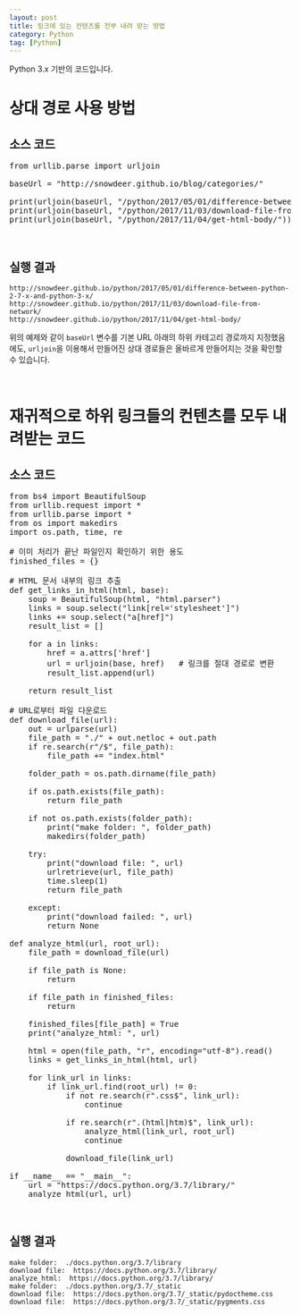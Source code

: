 ```yaml
---
layout: post
title: 링크에 있는 컨텐츠를 전부 내려 받는 방법
category: Python
tag: [Python]
---
```


Python 3.x 기반의 코드입니다.

# 상대 경로 사용 방법

## 소스 코드
<pre class="prettyprint">
from urllib.parse import urljoin

baseUrl = "http://snowdeer.github.io/blog/categories/"

print(urljoin(baseUrl, "/python/2017/05/01/difference-between-python-2-7-x-and-python-3-x/"))
print(urljoin(baseUrl, "/python/2017/11/03/download-file-from-network/"))
print(urljoin(baseUrl, "/python/2017/11/04/get-html-body/"))
</pre>

<br>

## 실행 결과

~~~
http://snowdeer.github.io/python/2017/05/01/difference-between-python-2-7-x-and-python-3-x/
http://snowdeer.github.io/python/2017/11/03/download-file-from-network/
http://snowdeer.github.io/python/2017/11/04/get-html-body/
~~~

위의 예제와 같이 `baseUrl` 변수를 기본 URL 아래의 하위 카테고리 경로까지 지정했음에도, `urljoin`을 이용해서 만들어진 상대 경로들은 올바르게 만들어지는 것을 확인할 수 있습니다.

<br>

# 재귀적으로 하위 링크들의 컨텐츠를 모두 내려받는 코드

## 소스 코드

<pre class="prettyprint">
from bs4 import BeautifulSoup
from urllib.request import *
from urllib.parse import *
from os import makedirs
import os.path, time, re

# 이미 처리가 끝난 파일인지 확인하기 위한 용도
finished_files = {}

# HTML 문서 내부의 링크 추출
def get_links_in_html(html, base):
    soup = BeautifulSoup(html, "html.parser")
    links = soup.select("link[rel='stylesheet']")
    links += soup.select("a[href]")
    result_list = []

    for a in links:
        href = a.attrs['href']
        url = urljoin(base, href)   # 링크를 절대 경로로 변환
        result_list.append(url)

    return result_list

# URL로부터 파일 다운로드
def download_file(url):
    out = urlparse(url)
    file_path = "./" + out.netloc + out.path
    if re.search(r"/$", file_path):
        file_path += "index.html"

    folder_path = os.path.dirname(file_path)

    if os.path.exists(file_path):
        return file_path

    if not os.path.exists(folder_path):
        print("make folder: ", folder_path)
        makedirs(folder_path)

    try:
        print("download file: ", url)
        urlretrieve(url, file_path)
        time.sleep(1)
        return file_path

    except:
        print("download failed: ", url)
        return None

def analyze_html(url, root_url):
    file_path = download_file(url)

    if file_path is None:
        return

    if file_path in finished_files:
        return

    finished_files[file_path] = True
    print("analyze_html: ", url)

    html = open(file_path, "r", encoding="utf-8").read()
    links = get_links_in_html(html, url)

    for link_url in links:
        if link_url.find(root_url) != 0:
            if not re.search(r".css$", link_url):
                continue

            if re.search(r".(html|htm)$", link_url):
                analyze_html(link_url, root_url)
                continue

            download_file(link_url)

if __name__ == "__main__":
    url = "https://docs.python.org/3.7/library/"
    analyze_html(url, url)
</pre>

<br>

## 실행 결과

~~~
make folder:  ./docs.python.org/3.7/library
download file:  https://docs.python.org/3.7/library/
analyze_html:  https://docs.python.org/3.7/library/
make folder:  ./docs.python.org/3.7/_static
download file:  https://docs.python.org/3.7/_static/pydoctheme.css
download file:  https://docs.python.org/3.7/_static/pygments.css
~~~